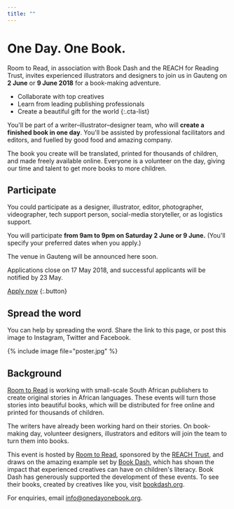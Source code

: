 ```yaml
---
title: ""
---
```


# One Day. One&nbsp;Book.

Room to Read, in association with Book Dash and the REACH for Reading Trust,
invites experienced illustrators and designers to join us in Gauteng on **2&nbsp;June** or **9&nbsp;June 2018** for a book-making adventure.

* Collaborate with top creatives
* Learn from leading publishing professionals
* Create a beautiful gift for the world
{:.cta-list}

You'll be part of a writer–illustrator–designer team, who will **create a finished book in one day**. You'll be assisted by professional facilitators and editors, and fuelled by good food and amazing company.

The book you create will be translated, printed for thousands of children, and made freely available online. Everyone is a volunteer on the day, giving our time and talent to get more books to more children.

## Participate

You could participate as a designer, illustrator, editor, photographer, videographer, tech support person, social-media storyteller, or as logistics support.

You will participate **from 9am to 9pm on Saturday 2 June or 9 June.** (You'll specify your preferred dates when you apply.)

The venue in Gauteng will be announced here soon. 

Applications close on 17 May 2018, and successful applicants will be notified by 23 May.

[Apply now](https://docs.google.com/forms/d/e/1FAIpQLScmdRQun5swYaQhnCishYX9tW-_HpPwyjafzgkU2co98Yn5bA/viewform?usp=sf_link)
{:.button}

## Spread the word

You can help by spreading the word. Share the link to this page, or post this image to Instagram, Twitter and Facebook.

{% include image file="poster.jpg" %}

## Background

[Room to Read](http://roomtoread.org) is working with small-scale South African publishers to create original stories in African languages. These events will turn those stories into beautiful books, which will be distributed for free online and printed for thousands of children.

The writers have already been working hard on their stories. On book-making day, volunteer designers, illustrators and editors will join the team to turn them into books.

This event is hosted by [Room to Read](http://roomtoread.org), sponsored by the [REACH Trust](http://www.worldbank.org/en/programs/reach), and draws on the amazing example set by [Book Dash](https://bookdash.org), which has shown the impact that experienced creatives can have on children's literacy. Book Dash has generously supported the development of these events. To see their books, created by creatives like you, visit [bookdash.org](https://bookdash.org).

For enquiries, email [info@onedayonebook.org](mailto:info@onedayonebook.org).

